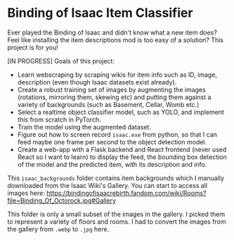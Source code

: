 # Binding of Isaac Item Classifier 
Ever played the Binding of Isaac and didn't know what a new item does? Feel like installing the item descriptions mod is too easy of a solution? This project is for you!

[IN PROGRESS] Goals of this project:
- Learn webscraping by scraping wikis for item info such as ID, image, description (even though Isaac datasets exist already).
- Create a robust training set of images by augmenting the images (rotations, mirroring them, skewing etc) and putting them against a variety of backgrounds (such as Basement, Cellar, Womb etc.)
- Select a realtime object classifier model, such as YOLO, and implement this from scratch in PyTorch.
- Train the model using the augmented dataset.
- Figure out how to screen record `isaac.exe` from python, so that I can feed maybe one frame per second to the object detection model.
- Create a web-app with a Flask backend and React frontend (never used React so I want to learn) to display the feed, the bounding box detection of the model and the predicted item, with its description and info.

This `isaac_backgrounds` folder contains item backgrounds which I manually downloaded from the Isaac Wiki's Gallery. You can start to access all images here: https://bindingofisaacrebirth.fandom.com/wiki/Rooms?file=Binding_Of_Octorock.jpg#Gallery

This folder is only a small subset of the images in the gallery. I picked them to represent a variety of floors and rooms. I had to convert the images from the gallery from `.webp` to `.jpg` here.

